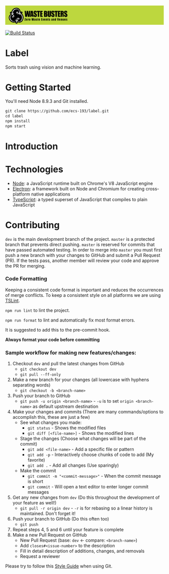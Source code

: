 
![Waste Busters](./header.png)

[![Build Status](https://travis-ci.org/ecs-193/label.svg?branch=master)](https://travis-ci.org/ecs-193/label)

# Label

Sorts trash using vision and machine learning.

# Getting Started
You'll need Node 8.9.3 and Git installed.
```
git clone https://github.com/ecs-193/label.git
cd label
npm install
npm start
```

# Introduction

# Technologies
- [Node](https://nodejs.org/en/about/): a JavaScript runtime built on Chrome's V8 JavaScript engine
- [Electron](https://electron.atom.io/): a framework built on Node and Chromium for creating cross-platform native applications
- [TypeScript](https://www.typescriptlang.org/): a typed superset of JavaScript that compiles to plain JavaScript

# Contributing

`dev` is the main development branch of the project. `master` is a protected branch that prevents direct pushing. `master` is reserved for commits that have passed automated testing. In order to merge into `master` you must first push a new branch with your changes to GitHub and submit a Pull Request (PR). If the tests pass, another member will review your code and approve the PR for merging.

### Code Formatting

Keeping a consistent code format is important and reduces the occurrences of merge conflicts.
To keep a consistent style on all platforms we are using [TSLint](https://palantir.github.io/tslint/).

`npm run lint` to lint the project.

`npm run format` to lint and automatically fix most format errors.

It is suggested to add this to the pre-commit hook.

**Always format your code before committing**

### Sample workflow for making new features/changes:
  1. Checkout `dev` and pull the latest changes from GitHub
     - `git checkout dev`
     - `git pull --ff-only`
  2. Make a new branch for your changes (all lowercase with hyphens separating words)
     - `git checkout -b <branch-name>`
  3. Push your branch to GitHub
     - `git push -u origin <branch-name>` - `-u` is to set `origin <branch-name>` as default upstream destination 
  4. Make your changes and commits (There are many commands/options to accomplish this, these are just a few)
     - See what changes you made:
       - `git status`  - Shows the modified files
       - `git diff [<file-name>]` - Shows the modified lines
     - Stage the changes (Choose what changes will be part of the commit)
       - `git add <file-name>` - Add a specific file or pattern
       - `git add -p` - Interactively choose chunks of code to add (My favorite)
       - `git add .` - Add all changes (Use sparingly)
     - Make the commit
       - `git commit -m "<commit-message>"` - When the commit message is short
       - `git commit` - Will open a text editor to enter longer commit messages
  5. Get any new changes from `dev` (Do this throughout the development of your feature as well!)
     - `git pull -r origin dev` - `-r` is for rebasing so a linear history is maintained. Don't forget it!
  6. Push your branch to GitHub (Do this often too)
     - `git push`
  7. Repeat steps 4, 5 and 6 until your feature is complete 
  8. Make a new Pull Request on GitHub
     - New Pull Request  (base: `dev` <- compare: `<branch-name>`)
     - Add `closes#<issue-number>` to the description
     - Fill in detail description of additions, changes, and removals
     - Request a reviewer

Please try to follow this [Style Guide](https://github.com/agis/git-style-guide#table-of-contents) when using Git.